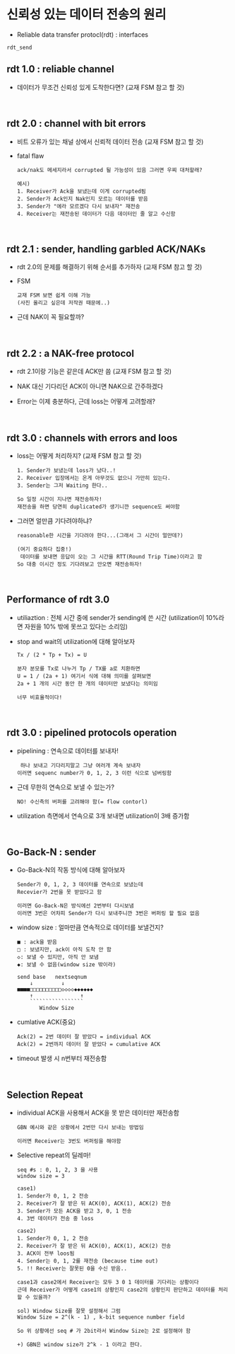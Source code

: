 신뢰성 있는 데이터 전송의 원리
==============================
 * Reliable data transfer protocl(rdt) : interfaces
 ```
 rdt_send
 ``` 


rdt 1.0 : reliable channel
---------
* 데이터가 무조건 신뢰성 있게 도착한다면?
  (교재 FSM 참고 할 것)

<br/>

rdt 2.0 : channel with bit errors
--------
* 비트 오류가 있는 채널 상에서 신뢰적 데이터 전송
  (교재 FSM 참고 할 것)

* fatal flaw
  ```
  ack/nak도 메세지라서 corrupted 될 가능성이 있음 그러면 우찌 대처할래?

  예시)
  1. Receiver가 Ack을 보냈는데 이게 corrupted됨
  2. Sender가 Ack인지 Nak인지 모르는 데이터를 받음
  3. Sender가 "에라 모르겠다 다시 보내자" 재전송
  4. Receiver는 재전송된 데이터가 다음 데이터인 줄 알고 수신함
  ```

<br/>

rdt 2.1 : sender, handling garbled ACK/NAKs
--------
* rdt 2.0의 문제를 해결하기 위해 순서를 추가하자
  (교재 FSM 참고 할 것)

* FSM
  ```
  교재 FSM 보면 쉽게 이해 가능
  (사진 올리고 싶은데 저작권 때문에..)
  ```

* 근데 NAK이 꼭 필요할까?

<br/>

rdt 2.2 : a NAK-free protocol
-------------------------
* rdt 2.1이랑 기능은 같은데 ACK만 씀
  (교재 FSM 참고 할 것)

* NAK 대신 기다리던 ACK이 아니면 NAK으로 간주하겠다

* Error는 이제 충분하다, 근데 loss는 어떻게 고려할래?

<br/>

rdt 3.0 : channels with errors and loos
----------------------------------------
* loss는 어떻게 처리하지? (교재 FSM 참고 할 것)
  ```
  1. Sender가 보냈는데 loss가 났다..!
  2. Receiver 입장에서는 온게 아무것도 없으니 가만히 있는다.
  3. Sender는 그저 Waiting 한다..

  So 일정 시간이 지나면 재전송하자!
  재전송을 하면 당연히 duplicated가 생기니깐 sequence도 써야함
  ```

* 그러면 얼만큼 기다려야하냐?
  ```
  reasonable한 시간을 기다려야 한다...(그래서 그 시간이 얼만데?)

  (여기 중요하다 집중!)
   데이터를 보내면 응답이 오는 그 시간을 RTT(Round Trip Time)이라고 함
  So 대충 이시간 정도 기다려보고 안오면 재전송하자!
  ```

<br/>

Performance of rdt 3.0
----------------------
* utiliaztion : 전체 시간 중에 sender가 sending에 쓴 시간
  (utilization이 10%라면 자원을 10% 밖에 못쓰고 있다는 소리임)

* stop and wait의 utilization에 대해 알아보자
  ```
  Tx / (2 * Tp + Tx) = U

  분자 분모를 Tx로 나누거 Tp / TX를 a로 치환하면
  U = 1 / (2a + 1) 여기서 식에 대해 의미를 살펴보면
  2a + 1 개의 시간 동안 한 개의 데이터만 보냈다는 의미임

  너무 비효율적이다!
  ```

<br/>

rdt 3.0 : pipelined protocols operation
----------------------
* pipelining : 연속으로 데이터를 보내자!
  ```
   하나 보내고 기다리지말고 그냥 여러개 계속 보내자
  이러면 sequenc number가 0, 1, 2, 3 이런 식으로 넘버링함
  ```

* 근데 무한히 연속으로 보낼 수 있는가?
  ```
  NO! 수신측의 버퍼를 고려해야 함(= flow contorl)
  ```

* utilization 측면에서 연속으로 3개 보내면 utilization이 3배 증가함

<br/>

Go-Back-N : sender
---------------------
* Go-Back-N의 작동 방식에 대해 알아보자
  ```
  Sender가 0, 1, 2, 3 데이터를 연속으로 보냈는데
  Recevier가 2번을 못 받았다고 함

  이러면 Go-Back-N은 방식에선 2번부터 다시보냄
  이러면 3번은 어차피 Sender가 다시 보내주니깐 3번은 버퍼링 할 필요 없음
  ```

* window size : 얼마만큼 연속적으로 데이터를 보낼건지?
  ```
  ■ : ack을 받음
  □ : 보냈지만, ack이 아직 도착 안 함
  ◇: 보낼 수 있지만, 아직 안 보냄
  ◆: 보낼 수 없음(window size 밖이라)

  send base   nextseqnum
      ↓         ↓
  ■■■■□□□□□□□□□□◇◇◇◇◆◆◆◆◆◆
      ↑               ↑
      `````````````````
         Window Size
  ```

* cumlative ACK(중요)
  ```
  Ack(2) = 2번 데이터 잘 받았다 = individual ACK
  Ack(2) = 2번까지 데이터 잘 받았다 = cumulative ACK
  ```

* timeout 발생 시 n번부터 재전송함

<br/>

Selection Repeat
--------------------
* individual ACK을 사용해서 ACK을 못 받은 데이터만 재전송함
  ```
  GBN 예시와 같은 상황에서 2번만 다시 보내는 방법임

  이러면 Receiver는 3번도 버퍼링을 해야함
  ```

* Selective repeat의 딜레마!
  ```
  seq #s : 0, 1, 2, 3 을 사용
  window size = 3
  
  case1)
  1. Sender가 0, 1, 2 전송
  2. Receiver가 잘 받은 뒤 ACK(0), ACK(1), ACK(2) 전송
  3. Sender가 모든 ACK을 받고 3, 0, 1 전송
  4. 3번 데이터가 전송 중 loss

  case2)
  1. Sender가 0, 1, 2 전송
  2. Receiver가 잘 받은 뒤 ACK(0), ACK(1), ACK(2) 전송
  3. ACK이 전부 loos됨
  4. Sender는 0, 1, 2를 재전송 (because time out)
  5. !! Receiver는 잘못된 0을 수신 받음..

  case1과 case2에서 Receiver는 모두 3 0 1 데이터를 기다리는 상황이다
  근데 Receiver가 어떻게 case1의 상황인지 case2의 상황인지 판단하고 데이터를 처리할 수 있을까?

  sol) Window Size를 잘못 설정해서 그럼
  Window Size = 2^(k - 1) , k-bit sequence number field

  So 위 상황에선 seq # 가 2bit라서 Window Size는 2로 설정해야 함

  +) GBN은 window size가 2^k - 1 이라고 한다.
  ```